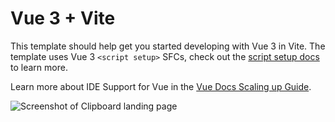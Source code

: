 # Vue 3 + Vite

This template should help get you started developing with Vue 3 in Vite. The template uses Vue 3 `<script setup>` SFCs, check out the [script setup docs](https://v3.vuejs.org/api/sfc-script-setup.html#sfc-script-setup) to learn more.

Learn more about IDE Support for Vue in the [Vue Docs Scaling up Guide](https://vuejs.org/guide/scaling-up/tooling.html#ide-support).

![Screenshot of Clipboard landing page](https://res.cloudinary.com/dz209s6jk/image/upload/f_auto,q_auto,w_700/Challenges/xiydlw7ggmnfnldlflit.jpg)
